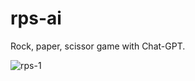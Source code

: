 # rps-ai
Rock, paper, scissor game with Chat-GPT.

![rps-1](https://github.com/tanchu-git/rps-ai/assets/139019601/6719a787-c224-4ebb-9d36-babd9678abf0)

